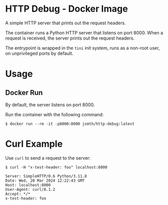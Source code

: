 # HTTP Debug - Docker Image

A simple HTTP server that prints out the request headers.

The container runs a Python HTTP server that listens on port 8000. When a request is received, the server prints out the request headers.

The entrypoint is wrapped in the `tini` init system, runs as a non-root user, on unprivileged ports by default.

# Usage

## Docker Run

By default, the server listens on port 8000.

Run the container with the following command:
```none
$ docker run --rm -it -p8000:8000 jsmth/http-debug:latest
```

# Curl Example

Use `curl` to send a request to the server:
```none
$ curl -H "x-test-header: foo" localhost:8000

Server: SimpleHTTP/0.6 Python/3.11.8
Date: Wed, 20 Mar 2024 12:22:43 GMT
Host: localhost:8000
User-Agent: curl/8.1.2
Accept: */*
x-test-header: foo
```